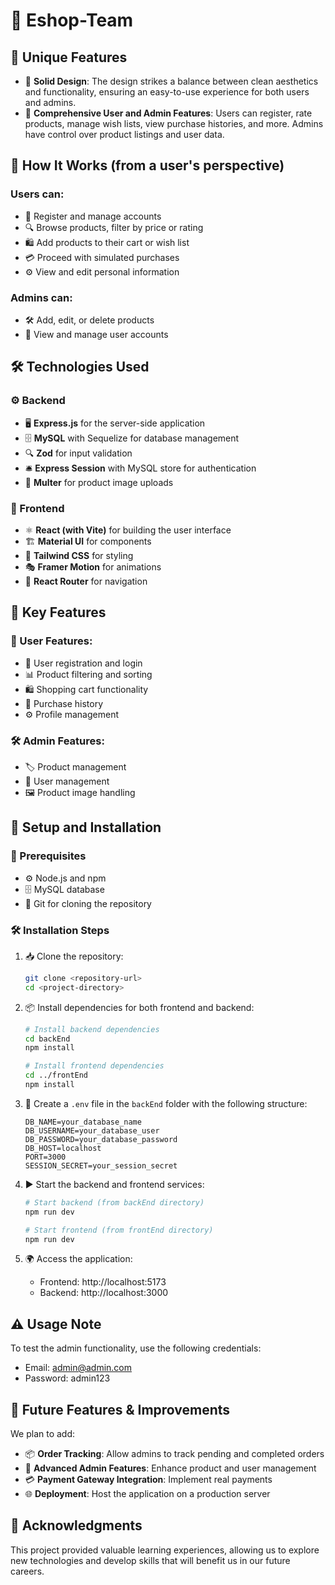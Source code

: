 # 🛒 Eshop-Team

## 🌟 Unique Features

- 🎨 **Solid Design**: The design strikes a balance between clean aesthetics and functionality, ensuring an easy-to-use experience for both users and admins.
- 🔑 **Comprehensive User and Admin Features**: Users can register, rate products, manage wish lists, view purchase histories, and more. Admins have control over product listings and user data.

## 👤 How It Works (from a user's perspective)

### Users can:

- 🔐 Register and manage accounts
- 🔍 Browse products, filter by price or rating
- 🛍️ Add products to their cart or wish list
- 💳 Proceed with simulated purchases
- ⚙️ View and edit personal information

### Admins can:

- 🛠️ Add, edit, or delete products
- 👥 View and manage user accounts

## 🛠️ Technologies Used

### ⚙️ Backend

- 🖥️ **Express.js** for the server-side application
- 🗄️ **MySQL** with Sequelize for database management
- 🔍 **Zod** for input validation
- 🛎️ **Express Session** with MySQL store for authentication
- 📂 **Multer** for product image uploads

### 🎨 Frontend

- ⚛️ **React (with Vite)** for building the user interface
- 🏗️ **Material UI** for components
- 🎨 **Tailwind CSS** for styling
- 🎭 **Framer Motion** for animations
- 🚦 **React Router** for navigation

## 🔑 Key Features

### 👤 User Features:

- 🔐 User registration and login
- 📊 Product filtering and sorting
- 🛍️ Shopping cart functionality
- 📜 Purchase history
- ⚙️ Profile management

### 🛠️ Admin Features:

- 🏷️ Product management
- 👥 User management
- 🖼️ Product image handling

## 🚀 Setup and Installation

### 📌 Prerequisites

- ⚙️ Node.js and npm
- 🗄️ MySQL database
- 📂 Git for cloning the repository

### 🛠️ Installation Steps

1. 📥 Clone the repository:

   ```bash
   git clone <repository-url>
   cd <project-directory>
   ```

2. 📦 Install dependencies for both frontend and backend:

   ```bash
   # Install backend dependencies
   cd backEnd
   npm install

   # Install frontend dependencies
   cd ../frontEnd
   npm install
   ```

3. 📝 Create a `.env` file in the `backEnd` folder with the following structure:

   ```
   DB_NAME=your_database_name
   DB_USERNAME=your_database_user
   DB_PASSWORD=your_database_password
   DB_HOST=localhost
   PORT=3000
   SESSION_SECRET=your_session_secret
   ```

4. ▶️ Start the backend and frontend services:

   ```bash
   # Start backend (from backEnd directory)
   npm run dev

   # Start frontend (from frontEnd directory)
   npm run dev
   ```

5. 🌍 Access the application:
   - Frontend: http://localhost:5173
   - Backend: http://localhost:3000

## ⚠️ Usage Note

To test the admin functionality, use the following credentials:

- Email: admin@admin.com
- Password: admin123

## 🚀 Future Features & Improvements

We plan to add:

- 📦 **Order Tracking**: Allow admins to track pending and completed orders
- 🔧 **Advanced Admin Features**: Enhance product and user management
- 💳 **Payment Gateway Integration**: Implement real payments
- 🌐 **Deployment**: Host the application on a production server

## 🙌 Acknowledgments

This project provided valuable learning experiences, allowing us to explore new technologies and develop skills that will benefit us in our future careers.

